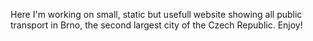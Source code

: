 Here I'm working on small, static but usefull website showing all public transport in Brno, the second largest city of the Czech Republic. Enjoy!

